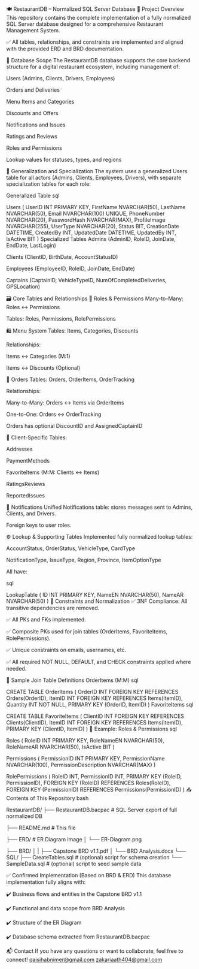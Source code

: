 🍽️ RestaurantDB – Normalized SQL Server Database
📌 Project Overview
This repository contains the complete implementation of a fully normalized SQL Server database designed for a comprehensive Restaurant Management System.

✅ All tables, relationships, and constraints are implemented and aligned with the provided ERD and BRD documentation.

🧱 Database Scope
The RestaurantDB database supports the core backend structure for a digital restaurant ecosystem, including management of:

Users (Admins, Clients, Drivers, Employees)

Orders and Deliveries

Menu Items and Categories

Discounts and Offers

Notifications and Issues

Ratings and Reviews

Roles and Permissions

Lookup values for statuses, types, and regions

🔄 Generalization and Specialization
The system uses a generalized Users table for all actors (Admins, Clients, Employees, Drivers), with separate specialization tables for each role:

Generalized Table
sql


Users (
    UserID INT PRIMARY KEY,
    FirstName NVARCHAR(50),
    LastName NVARCHAR(50),
    Email NVARCHAR(100) UNIQUE,
    PhoneNumber NVARCHAR(20),
    PasswordHash NVARCHAR(MAX),
    ProfileImage NVARCHAR(255),
    UserType NVARCHAR(20),
    Status BIT,
    CreationDate DATETIME,
    CreatedBy INT,
    UpdatedDate DATETIME,
    UpdatedBy INT,
    IsActive BIT
)
Specialized Tables
Admins (AdminID, RoleID, JoinDate, EndDate, LastLogin)

Clients (ClientID, BirthDate, AccountStatusID)

Employees (EmployeeID, RoleID, JoinDate, EndDate)

Captains (CaptainID, VehicleTypeID, NumOfCompletedDeliveries, GPSLocation)

🗃️ Core Tables and Relationships
🔐 Roles & Permissions
Many-to-Many: Roles ↔ Permissions

Tables: Roles, Permissions, RolePermissions

🛍️ Menu System
Tables: Items, Categories, Discounts

Relationships:

Items ↔ Categories (M:1)

Items ↔ Discounts (Optional)

🧾 Orders
Tables: Orders, OrderItems, OrderTracking

Relationships:

Many-to-Many: Orders ↔ Items via OrderItems

One-to-One: Orders ↔ OrderTracking

Orders has optional DiscountID and AssignedCaptainID

🧍 Client-Specific
Tables:

Addresses

PaymentMethods

FavoriteItems (M:M: Clients ↔ Items)

RatingsReviews

ReportedIssues

📢 Notifications
Unified Notifications table: stores messages sent to Admins, Clients, and Drivers.

Foreign keys to user roles.

⚙️ Lookup & Supporting Tables
Implemented fully normalized lookup tables:

AccountStatus, OrderStatus, VehicleType, CardType

NotificationType, IssueType, Region, Province, ItemOptionType

All have:

sql


LookupTable (
    ID INT PRIMARY KEY,
    NameEN NVARCHAR(50),
    NameAR NVARCHAR(50)
)
🧪 Constraints and Normalization
✅ 3NF Compliance: All transitive dependencies are removed.

✅ All PKs and FKs implemented.

✅ Composite PKs used for join tables (OrderItems, FavoriteItems, RolePermissions).

✅ Unique constraints on emails, usernames, etc.

✅ All required NOT NULL, DEFAULT, and CHECK constraints applied where needed.

🧰 Sample Join Table Definitions
OrderItems (M:M)
sql


CREATE TABLE OrderItems (
    OrderID INT FOREIGN KEY REFERENCES Orders(OrderID),
    ItemID INT FOREIGN KEY REFERENCES Items(ItemID),
    Quantity INT NOT NULL,
    PRIMARY KEY (OrderID, ItemID)
)
FavoriteItems
sql


CREATE TABLE FavoriteItems (
    ClientID INT FOREIGN KEY REFERENCES Clients(ClientID),
    ItemID INT FOREIGN KEY REFERENCES Items(ItemID),
    PRIMARY KEY (ClientID, ItemID)
)
🔐 Example: Roles & Permissions
sql


Roles (
    RoleID INT PRIMARY KEY,
    RoleNameEN NVARCHAR(50),
    RoleNameAR NVARCHAR(50),
    IsActive BIT
)

Permissions (
    PermissionID INT PRIMARY KEY,
    PermissionName NVARCHAR(100),
    PermissionDescription NVARCHAR(MAX)
)

RolePermissions (
    RoleID INT,
    PermissionID INT,
    PRIMARY KEY (RoleID, PermissionID),
    FOREIGN KEY (RoleID) REFERENCES Roles(RoleID),
    FOREIGN KEY (PermissionID) REFERENCES Permissions(PermissionID)
)
📥 Contents of This Repository
bash


RestaurantDB/
├── RestaurantDB.bacpac       # SQL Server export of full normalized DB

├── README.md                 # This file

├── ERD/                      # ER Diagram image
│   └── ER-Diagram.png

├── BRD/
│
|   ├── Capstone BRD v1.1.pdf
│   └── BRD Analysis.docx
└── SQL/
    ├── CreateTables.sql      # (optional) script for schema creation
    └── SampleData.sql        # (optional) script to seed sample data

✅ Confirmed Implementation (Based on BRD & ERD)
This database implementation fully aligns with:

✔️ Business flows and entities in the Capstone BRD v1.1

✔️ Functional and data scope from BRD Analysis

✔️ Structure of the ER Diagram

✔️ Database schema extracted from RestaurantDB.bacpac

📬 Contact If you have any questions or want to collaborate, feel free to connect! 
qaisihabnimer@gmail.com
zakariaath404@gmail.com
